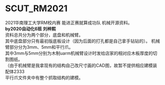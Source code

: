 # SCUT_RM2021
2021华南理工大学RM校内赛 能进正赛就算成功队 机械开源资料。  
**by2020自动化6班 刘梓熙**  
资料总共分为两个部分，底盘和机械臂。  
其中底盘部分只有最初版底板设计（因为后面的打孔都是自己拿手钻钻的）。 
机械臂部分分为3mm、5mm和平行爪。  
其中3mm与5mm分别为木制uarm机械臂设计时发给店家的相对应木板厚度的切割图纸。  
（由于机械臂是我拿现有的结构自己改尺寸画的CAD图，故暂不提供相应建模装配体2333  
平行爪文件夹中有整个抓取结构的建模。  
